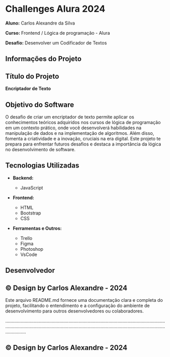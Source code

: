 # Challenges Alura 2024

**Aluno:** Carlos Alexandre da Silva  

**Curso:** Frontend / Lógica de programação - Alura 

**Desafio:** Desenvolver um Codificador de Textos 

## Informações do Projeto

## Título do Projeto

**Encriptador de Texto**
## Objetivo do Software

 O desafio de criar um encriptador de texto permite aplicar os conhecimentos teóricos adquiridos nos cursos de lógica de programação em um contexto prático, onde você desenvolverá habilidades na manipulação de dados e na implementação de algoritmos. Além disso, fomenta a criatividade e a inovação, cruciais na era digital. Este projeto te prepara para enfrentar futuros desafios e destaca a importância da lógica no desenvolvimento de software.


## Tecnologias Utilizadas

- **Backend:**
  - JavaScript

- **Frontend:**
  - HTML
  - Bootstrap
  - CSS

- **Ferramentas e Outros:**
  - Trello
  - Figma
  - Photoshop
  - VsCode

## Desenvolvedor

## © Design by Carlos Alexandre - 2024

Este arquivo README.md fornece uma documentação clara e completa do projeto, facilitando o entendimento e a configuração do ambiente de desenvolvimento para outros desenvolvedores ou colaboradores.


........................................................................................................................................................................................................................................................................

## © Design by Carlos Alexandre - 2024


